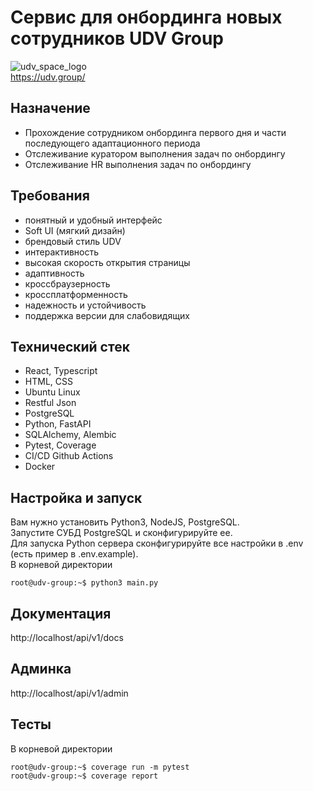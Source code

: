 # Сервис для онбординга новых сотрудников UDV Group
![udv_space_logo](https://github.com/stirk1337/udv-onboarding/assets/63664630/6d67bcf9-b2d2-4bec-aa33-22e20766a4c1)  
https://udv.group/

## Назначение
* Прохождение сотрудником онбординга первого дня и части последующего адаптационного периода 
* Отслеживание куратором выполнения задач по онбордингу
* Отслеживание HR выполнения задач по онбордингу

## Требования
* понятный и удобный интерфейс
* Soft UI (мягкий дизайн)
* брендовый стиль UDV
* интерактивность 
* высокая скорость открытия страницы
* адаптивность
* кроссбраузерность
* кроссплатформенность
* надежность и устойчивость
* поддержка версии для слабовидящих

## Технический стек
* React, Typescript
* HTML, CSS
* Ubuntu Linux
* Restful Json
* PostgreSQL
* Python, FastAPI
* SQLAlchemy, Alembic
* Pytest, Coverage
* CI/CD Github Actions
* Docker

## Настройка и запуск
Вам нужно установить Python3, NodeJS, PostgreSQL.  
Запустите СУБД PostgreSQL и сконфигурируйте ее.  
Для запуска Python сервера сконфигурируйте все настройки в .env (есть пример в .env.example).  
В корневой директории
```console
root@udv-group:~$ python3 main.py
```

## Документация

http://localhost/api/v1/docs 

## Админка

http://localhost/api/v1/admin

## Тесты

В корневой директории
```console
root@udv-group:~$ coverage run -m pytest
root@udv-group:~$ coverage report
```
